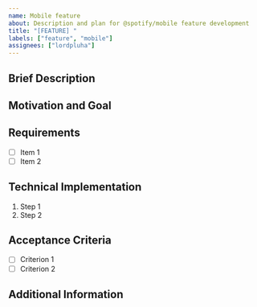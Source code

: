 ```yaml
---
name: Mobile feature
about: Description and plan for @spotify/mobile feature development
title: "[FEATURE] "
labels: ["feature", "mobile"]
assignees: ["lordpluha"]
---
```


## Brief Description
<!-- What needs to be done? -->

## Motivation and Goal
<!-- Why are we doing this, and what value does it bring to the project? -->

## Requirements
<!-- List the specific items to be completed -->
- [ ] Item 1
- [ ] Item 2

## Technical Implementation
<!-- How do you plan to implement this: libraries, modules, algorithms -->
1. Step 1
2. Step 2

## Acceptance Criteria
<!-- What should be verified to accept the task? -->
- [ ] Criterion 1
- [ ] Criterion 2

## Additional Information
<!-- Links, screenshots, mockups, examples -->